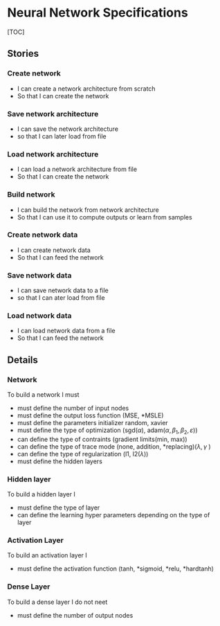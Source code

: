 # Neural Network Specifications

[TOC]

## Stories

### Create network

- I can create a network architecture from scratch
- So that I can create the network

### Save network architecture

- I can save the network architecture
- so that I can later load from file

### Load network architecture

- I can load a network architecture from file
- So that I can create the network

### Build network

- I can build the network from network architecture
- So that I can use it to compute outputs or learn from samples

### Create network data

- I can create network data
- So that I can feed the network

### Save network data

- I can save network data to a file
- so that I can ater load from file

### Load network data

- I can load network data from a file
- So that I can feed the network

## Details

### Network

To build a network I must

- must define the number of input nodes
- must define the output loss function (MSE, *MSLE)
- must define the parameters initializer random, xavier
- must define the type of optimization (sgd($\alpha$), adam($\alpha, \beta_1, \beta_2, \varepsilon$))
- can define the type of contraints (gradient limits(min, max))
- can define the type of trace mode (none, addition, *replacing)($\lambda, \gamma$ )
- can define the type of regularization (l1, l2($\lambda$))
- must define the hidden layers

### Hidden layer

To build a hidden layer I

- must define the type of layer
- can define the learning hyper parameters depending on the type of layer

### Activation Layer

To build an activation layer I

- must define the activation function (tanh, *sigmoid, *relu, *hardtanh)

### Dense Layer

To build a dense layer I do not neet 

- must define the number of output nodes
